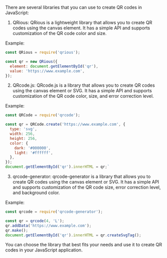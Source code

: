 
There are several libraries that you can use to create QR codes in JavaScript:

1.  QRious: QRious is a lightweight library that allows you to create QR codes using the canvas element. It has a simple API and supports customization of the QR code color and size.

Example:

```js
const QRious = require('qrious');

const qr = new QRious({
  element: document.getElementById('qr'),
  value: 'https://www.example.com',
});
```

2.  QRcode.js: QRcode.js is a library that allows you to create QR codes using the canvas element or SVG. It has a simple API and supports customization of the QR code color, size, and error correction level.

Example:

```js
const QRCode = require('qrcode');

const qr = QRCode.create('https://www.example.com', {
  type: 'svg',
  width: 256,
  height: 256,
  color: {
    dark: '#000000',
    light: '#ffffff',
  },
});
document.getElementById('qr').innerHTML = qr;` 
```

3.  qrcode-generator: qrcode-generator is a library that allows you to create QR codes using the canvas element or SVG. It has a simple API and supports customization of the QR code size, error correction level, and background color.

Example:

```js
const qrcode = require('qrcode-generator');

const qr = qrcode(4, 'L');
qr.addData('https://www.example.com');
qr.make();
document.getElementById('qr').innerHTML = qr.createSvgTag();
```
You can choose the library that best fits your needs and use it to create QR codes in your JavaScript application.